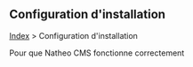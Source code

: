 ## Configuration d'installation

[Index](../index.md) > Configuration d'installation

Pour que Natheo CMS fonctionne correctement